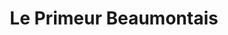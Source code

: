 ---
title: "Le Primeur Beaumontais"
url: /beaumont-le-roger/le-primeur-beaumontais/
shop: Gemüse & Obst
---